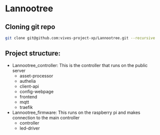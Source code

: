 # Lannootree

## Cloning git repo

```bash
git clone git@github.com:vives-project-xp/Lannootree.git --recursive
```

## Project structure:

- Lannootree_controller:
This is the controller that runs on the public server
    - asset-processor
    - authelia
    - client-api
    - config-webpage
    - frontend
    - mqtt
    - traefik
- Lannootree_firmware:
This runs on the raspberry pi and makes connection to the main controller
    - controller
    - led-driver


